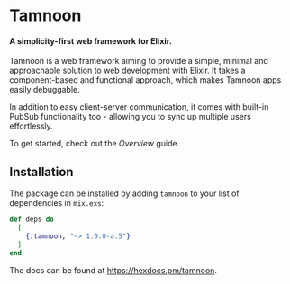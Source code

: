 # Tamnoon

#### A simplicity-first web framework for Elixir.

Tamnoon is a web framework aiming to provide a simple, minimal and approachable solution to web development with Elixir. It takes a component-based and functional approach, which makes Tamnoon apps easily debuggable.

In addition to easy client-server communication, it comes with built-in PubSub functionality too - allowing you to sync up multiple users effortlessly.

To get started, check out the _Overview_ guide.

## Installation

The package can be installed by adding `tamnoon` to your list of dependencies in `mix.exs`:

```elixir
def deps do
  [
    {:tamnoon, "~> 1.0.0-a.5"}
  ]
end
```

The docs can be found at <https://hexdocs.pm/tamnoon>.

